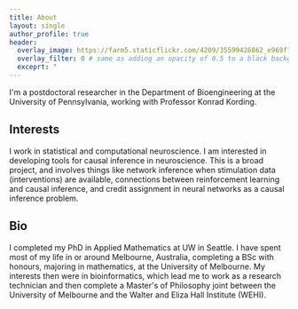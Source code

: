 ```yaml
---
title: About
layout: single
author_profile: true
header:
  overlay_image: https://farm5.staticflickr.com/4209/35599426862_e969f73b74_h_d.jpg
  overlay_filter: 0 # same as adding an opacity of 0.5 to a black background
  exceprt: "                                                                               "                                                          
---
```


I'm a postdoctoral researcher in the Department of Bioengineering at the University of Pennsylvania, working with Professor Konrad Kording.

## Interests

I work in statistical and computational neuroscience. I am interested in developing tools for causal inference in neuroscience. This is a broad project, and involves things like network inference when stimulation data (interventions) are available, connections between reinforcement learning and causal inference, and credit assignment in neural networks as a causal inference problem. 

## Bio

I completed my PhD in Applied Mathematics at UW in Seattle. I have spent most of my life in or around Melbourne, Australia, completing a BSc with honours, majoring in mathematics, at the University of Melbourne. My interests then were in bioinformatics, which lead me to work as a research technician and then complete a Master's of Philosophy joint between the University of Melbourne and the Walter and Eliza Hall Institute (WEHI).
